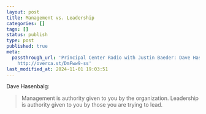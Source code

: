 ```yaml
---
layout: post
title: Management vs. Leadership
categories: []
tags: []
status: publish
type: post
published: true
meta:
  passthrough_url: 'Principal Center Radio with Justin Baeder: Dave Hasenbalg—Leadership
    http://overca.st/DmFww9-ss'
last_modified_at: 2024-11-01 19:03:51
---
```


Dave Hasenbalg:


>Management is authority given to you by the organization. Leadership is authority given to you by those you are trying to lead.
